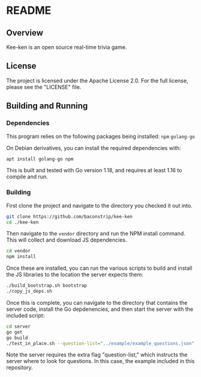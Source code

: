 # README

## Overview

Kee-ken is an open source real-time trivia game.

## License

The project is licensed under the Apache License 2.0. For the full license, 
please see the "LICENSE" file.

## Building and Running

### Dependencies

This program relies on the following packages being installed: 
`npm`
`golang-go`

On Debian derivatives, you can install the required dependencies with:

```sh
apt install golang-go npm
```

This is built and tested with Go version 1.18, and requires at least 1.16 to 
compile and run.

### Building

First clone the project and navigate to the directory you checked it out into.

```sh
git clone https://github.com/baconstrip/kee-ken
cd ./kee-ken
```

Then navigate to the `vendor` directory and run the NPM install command. This 
will collect and download JS dependencies.

```sh
cd vendor
npm install
``` 

Once these are installed, you can run the various scripts to build and install 
the JS libraries to the location the server expects them:

```sh
./build_bootstrap.sh bootstrap
./copy_js_deps.sh
```

Once this is complete, you can navigate to the directory that contains the 
server code, install the Go depdenencies, and then start the server with the 
included script:

```sh
cd server
go get
go build
./test_in_place.sh --question-list="../example/example_questions.json"
```

Note the server requires the extra flag "question-list," which instructs the
server where to look for questions. In this case, the example included in this
repository.

